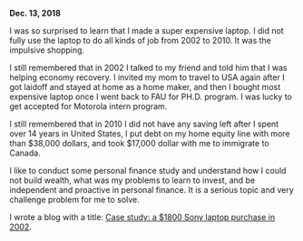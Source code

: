 **Dec. 13, 2018**

I was so surprised to learn that I made a super expensive laptop. I did not fully use the laptop to do all kinds of job from 2002 to 2010. It was the impulsive shopping. 

I still remembered that in 2002 I talked to my friend and told him that I was helping economy recovery. I invited my mom to travel to USA again after I got laidoff and stayed at home as a home maker, and then I bought most expensive laptop once I went back to FAU for PH.D. program. I was lucky to get accepted for Motorola intern program. 

I still remembered that in 2010 I did not have any saving left after I spent over 14 years in United States, I put debt on my home equity line with more than $38,000 dollars, and took $17,000 dollar with me to immigrate to Canada. 

I like to conduct some personal finance study and understand how I could not build wealth, what was my problems to learn to invest, and be independent and proactive in personal finance. It is a serious topic and very challenge problem for me to solve. 

I wrote a blog with a title: [Case study: a $1800 Sony laptop purchase in 2002](http://juliachencoding.blogspot.com/2018/12/case-study-1500-sony-laptop-purchase.html).<br>
